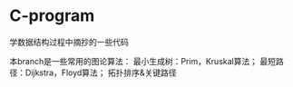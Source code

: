 # C-program
学数据结构过程中摘抄的一些代码

本branch是一些常用的图论算法：
最小生成树：Prim，Kruskal算法；
最短路径：Dijkstra，Floyd算法；
拓扑排序&关键路径
